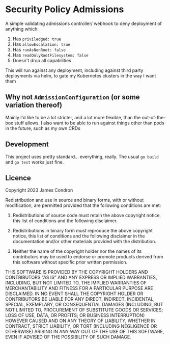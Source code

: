 # Security Policy Admissions

A simple validating admissions controller/ webhook to deny deployment of anything which:

1. Has `priviledged: true`
2. Has `allowEscalation: true`
3. Has `runAsNonRoot: false`
4. Has `readOnlyRootFilesystem: false`
5. Doesn't drop all capabilities

This will run against any deployment, including against third party deployments via helm, to gate my Kubernetes clusters in the way I want them

## Why not `AdmissionConfiguration` (or some variation thereof)

Mainly I'd like to be a lot stricter, and a lot more flexible, than the out-of-the-box stuff allows. I also want to be able to run against things other than pods in the future, such as my own CRDs

## Development

This project uses pretty standard... everything, really. The usual `go build` and `go test` works just fine.

## Licence

Copyright 2023 James Condron

Redistribution and use in source and binary forms, with or without modification, are permitted provided that the following conditions are met:

1. Redistributions of source code must retain the above copyright notice, this list of conditions and the following disclaimer.

2. Redistributions in binary form must reproduce the above copyright notice, this list of conditions and the following disclaimer in the documentation and/or other materials provided with the distribution.

3. Neither the name of the copyright holder nor the names of its contributors may be used to endorse or promote products derived from this software without specific prior written permission.

THIS SOFTWARE IS PROVIDED BY THE COPYRIGHT HOLDERS AND CONTRIBUTORS “AS IS” AND ANY EXPRESS OR IMPLIED WARRANTIES, INCLUDING, BUT NOT LIMITED TO, THE IMPLIED WARRANTIES OF MERCHANTABILITY AND FITNESS FOR A PARTICULAR PURPOSE ARE DISCLAIMED. IN NO EVENT SHALL THE COPYRIGHT HOLDER OR CONTRIBUTORS BE LIABLE FOR ANY DIRECT, INDIRECT, INCIDENTAL, SPECIAL, EXEMPLARY, OR CONSEQUENTIAL DAMAGES (INCLUDING, BUT NOT LIMITED TO, PROCUREMENT OF SUBSTITUTE GOODS OR SERVICES; LOSS OF USE, DATA, OR PROFITS; OR BUSINESS INTERRUPTION) HOWEVER CAUSED AND ON ANY THEORY OF LIABILITY, WHETHER IN CONTRACT, STRICT LIABILITY, OR TORT (INCLUDING NEGLIGENCE OR OTHERWISE) ARISING IN ANY WAY OUT OF THE USE OF THIS SOFTWARE, EVEN IF ADVISED OF THE POSSIBILITY OF SUCH DAMAGE.
